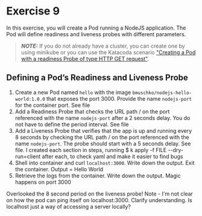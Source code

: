 # Exercise 9

In this exercise, you will create a Pod running a NodeJS application. The Pod will define readiness and liveness probes with different parameters.

> **_NOTE:_** If you do not already have a cluster, you can create one by using minikube or you can use the Katacoda scenario ["Creating a Pod with a readiness Probe of type HTTP GET request"](https://learning.oreilly.com/scenarios/5-1-ckad-probing/9781098105105/).

## Defining a Pod’s Readiness and Liveness Probe

1. Create a new Pod named `hello` with the image `bmuschko/nodejs-hello-world:1.0.0` that exposes the port 3000. Provide the name `nodejs-port` for the container port.
See file
2. Add a Readiness Probe that checks the URL path / on the port referenced with the name `nodejs-port` after a 2 seconds delay. You do not have to define the period interval.
See file
3. Add a Liveness Probe that verifies that the app is up and running every 8 seconds by checking the URL path / on the port referenced with the name `nodejs-port`. The probe should start with a 5 seconds delay.
See file. I created each section in steps, running $ k apply -f FILE --dry-run=client after each, to check yaml and make it easier to find bugs
4. Shell into container and curl `localhost:3000`. Write down the output. Exit the container.
Output = Hello World
5. Retrieve the logs from the container. Write down the output.
Magic happens on port 3000

Overlooked the 8 second period on the liveness probe!
Note - I'm not clear on how the pod can ping itself on localhost:3000. Clarify understanding. Is localhost just a way of accessing a server locally?
